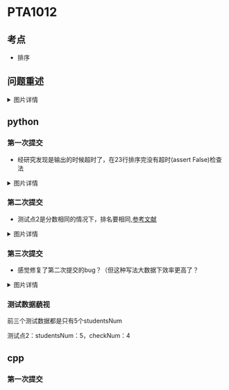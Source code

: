 # PTA1012
## 考点
+ 排序


## 问题重述
<details><summary>图片详情</summary><img src="https://raw.githubusercontent.com/ednow/cloudimg/main/githubio/20210714140648.png" alt="找不到图片(Image not found)" onerror="this.onerror=null;this.src='https://gitee.com/ednow/cloudimg/raw/main/githubio/20210714140648.png';" /></details>

## python
### 第一次提交
+ 经研究发现是输出的时候超时了，在23行排序完没有超时(assert False)检查法

<details><summary>图片详情</summary><img src="https://raw.githubusercontent.com/ednow/cloudimg/main/githubio/20210714153942.png" alt="找不到图片(Image not found)" onerror="this.onerror=null;this.src='https://gitee.com/ednow/cloudimg/raw/main/githubio/20210714153942.png';" /></details>

### 第二次提交
+ 测试点2是分数相同的情况下，排名要相同,[参考文献](https://blog.csdn.net/weixin_43725617/article/details/106353957)

<details><summary>图片详情</summary><img src="https://raw.githubusercontent.com/ednow/cloudimg/main/githubio/20210714154429.png" alt="找不到图片(Image not found)" onerror="this.onerror=null;this.src='https://gitee.com/ednow/cloudimg/raw/main/githubio/20210714154429.png';" /></details>

### 第三次提交
+ 感觉修复了第二次提交的bug？（但这种写法大数据下效率更高了？

<details><summary>图片详情</summary><img src="https://raw.githubusercontent.com/ednow/cloudimg/main/githubio/20210714171914.png" alt="找不到图片(Image not found)" onerror="this.onerror=null;this.src='https://gitee.com/ednow/cloudimg/raw/main/githubio/20210714171914.png';" /></details>

### 测试数据藐视
前三个测试数据都是只有5个studentsNum

测试点2：studentsNum：5，checkNum：4

## cpp


### 第一次提交
